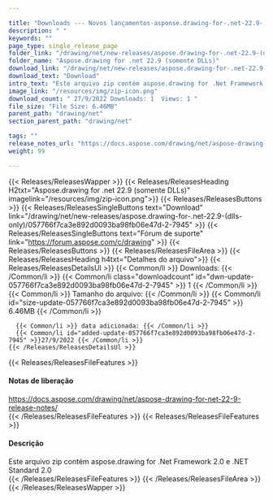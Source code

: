 ```yaml
---

title: "Downloads --- Novos lançamentos-asponse.drawing-for-.net-22.9- (somente DLLS)"
description: " "
keywords: ""
page_type: single_release_page
folder_link: "/drawing/net/new-releases/aspose.drawing-for-.net-22.9-(dlls-only)/"
folder_name: "Aspose.drawing for .net 22.9 (somente DLLs)"
download_link: "/drawing/net/new-releases/aspose.drawing-for-.net-22.9-(dlls-only)/057766f7ca3e892d0093ba98fb06e47d-2-7945"
download_text: "Download"
intro_text: "Este arquivo zip contém aspose.drawing for .Net Framework 2.0 e .NET Standard 2.0"
image_link: "/resources/img/zip-icon.png"
download_count: " 27/9/2022 Downloads: 1  Views: 1 "
file_size: "File Size: 6.46MB"
parent_path: "drawing/net"
section_parent_path: "drawing/net"

tags: ""
release_notes_url: "https://docs.aspose.com/drawing/net/aspose-drawing-for-net-22-9-release-notes/"
weight: 99

---
```


{{< Releases/ReleasesWapper >}}
  {{< Releases/ReleasesHeading H2txt="Aspose.drawing for .net 22.9 (somente DLLs)" imagelink="/resources/img/zip-icon.png">}}
  {{< Releases/ReleasesButtons >}}
    {{< Releases/ReleasesSingleButtons text="Download" link="/drawing/net/new-releases/aspose.drawing-for-.net-22.9-(dlls-only)/057766f7ca3e892d0093ba98fb06e47d-2-7945" >}}
    {{< Releases/ReleasesSingleButtons text="Fórum de suporte" link="https://forum.aspose.com/c/drawing" >}}
  {{< Releases/ReleasesButtons >}}
  {{< Releases/ReleasesFileArea >}}
    {{< Releases/ReleasesHeading h4txt="Detalhes do arquivo">}}
    {{< Releases/ReleasesDetailsUl >}}
      {{< Common/li >}} Downloads: {{< /Common/li >}}
      {{< Common/li class="downloadcount" id="dwn-update-057766f7ca3e892d0093ba98fb06e47d-2-7945" >}} 1 {{< /Common/li >}}
      {{< Common/li >}} Tamanho do arquivo: {{< /Common/li >}}
      {{< Common/li id="size-update-057766f7ca3e892d0093ba98fb06e47d-2-7945" >}} 6.46MB {{< /Common/li >}}

      {{< Common/li >}} data adicionada: {{< /Common/li >}}
      {{< Common/li id="added-update-057766f7ca3e892d0093ba98fb06e47d-2-7945" >}}27/9/2022 {{< /Common/li >}}
    {{< /Releases/ReleasesDetailsUl >}}

  {{< Releases/ReleasesFileFeatures >}}
      <h4>Notas de liberação</h4><div><a href='https://docs.aspose.com/drawing/net/aspose-drawing-for-net-22-9-release-notes/'>https://docs.aspose.com/drawing/net/aspose-drawing-for-net-22-9-release-notes/</a></div>
  {{< /Releases/ReleasesFileFeatures >}}
  {{< Releases/ReleasesFileFeatures >}}
      <h4>Descrição</h4><div class="HTMLDescription">Este arquivo zip contém aspose.drawing for .Net Framework 2.0 e .NET Standard 2.0</div>
  {{< /Releases/ReleasesFileFeatures >}}
 {{< /Releases/ReleasesFileArea >}}
{{< /Releases/ReleasesWapper >}}


